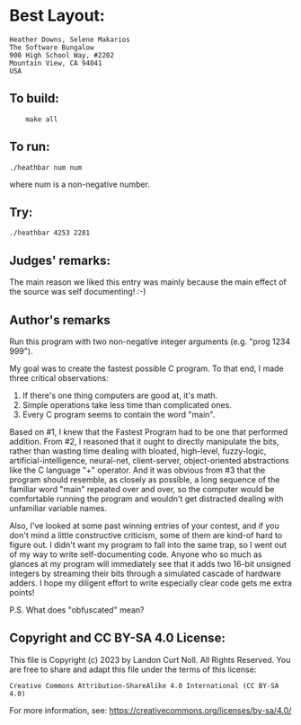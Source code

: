 # Best Layout:

    Heather Downs, Selene Makarios
    The Software Bungalow
    900 High School Way, #2202
    Mountain View, CA 94041
    USA

## To build:

        make all

## To run:

	./heathbar num num

where num is a non-negative number.

## Try:

	./heathbar 4253 2281


## Judges' remarks:

The main reason we liked this entry was mainly because the main
effect of the source was self documenting!  :-)

## Author's remarks

Run this program with two non-negative integer arguments
(e.g. "prog 1234 999").

My goal was to create the fastest possible C program. To that
end, I made three critical observations:

1. If there's one thing computers are good at, it's math.
2. Simple operations take less time than complicated ones.
3. Every C program seems to contain the word "main".

Based on #1, I knew that the Fastest Program had to be one that
performed addition. From #2, I reasoned that it ought to directly
manipulate the bits, rather than wasting time dealing with bloated,
high-level, fuzzy-logic, artificial-intelligence, neural-net,
client-server, object-oriented abstractions like the C language "+"
operator. And it was obvious from #3 that the program should
resemble, as closely as possible, a long sequence of the familiar
word "main" repeated over and over, so the computer would be
comfortable running the program and wouldn't get distracted dealing
with unfamiliar variable names.

Also, I've looked at some past winning entries of your contest, and
if you don't mind a little constructive criticism, some of them are
kind-of hard to figure out. I didn't want my program to fall into
the same trap, so I went out of my way to write self-documenting
code.  Anyone who so much as glances at my program will immediately
see that it adds two 16-bit unsigned integers by streaming their
bits through a simulated cascade of hardware adders. I hope my
diligent effort to write especially clear code gets me extra points!

P.S. What does "obfuscated" mean?

## Copyright and CC BY-SA 4.0 License:

This file is Copyright (c) 2023 by Landon Curt Noll.  All Rights Reserved.
You are free to share and adapt this file under the terms of this license:

    Creative Commons Attribution-ShareAlike 4.0 International (CC BY-SA 4.0)

For more information, see: https://creativecommons.org/licenses/by-sa/4.0/
